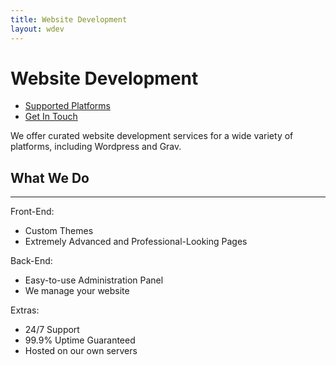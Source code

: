 ```yaml
---
title: Website Development
layout: wdev
---
```


# Website Development

- [Supported Platforms](/docs/pages)
- [Get In Touch](/docs/installation)

We offer curated website development services for a wide variety of platforms, including Wordpress and Grav.

## What We Do
---

Front-End:
  - Custom Themes
  - Extremely Advanced and Professional-Looking Pages
  
Back-End:
  - Easy-to-use Administration Panel
  - We manage your website
    
Extras:
  - 24/7 Support
  - 99.9% Uptime Guaranteed
  - Hosted on our own servers